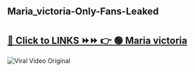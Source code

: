 
 ## Maria_victoria-Only-Fans-Leaked

# <h2><a href="https://clipsfans.com/Maria_victoria&ref=git">🔗 Click to LINKS ⏩⏩ 👉 🟢 Maria victoria </a></h2>

<a href="https://clipsfans.com/Maria_victoria&ref=git" rel="nofollow" data-target="animated-image.originalLink"><img src="https://i.ibb.co.com/xMMVF88/686577567.gif" alt="Viral Video Original" style="max-width: 100%; display: inline-block;" data-target="animated-image.originalImage"></a>
